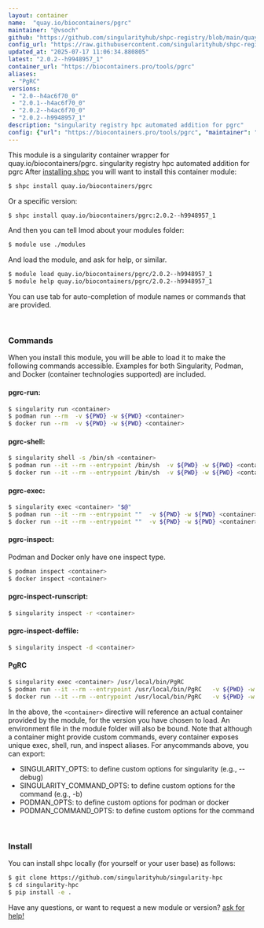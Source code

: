 ```yaml
---
layout: container
name:  "quay.io/biocontainers/pgrc"
maintainer: "@vsoch"
github: "https://github.com/singularityhub/shpc-registry/blob/main/quay.io/biocontainers/pgrc/container.yaml"
config_url: "https://raw.githubusercontent.com/singularityhub/shpc-registry/main/quay.io/biocontainers/pgrc/container.yaml"
updated_at: "2025-07-17 11:06:34.880805"
latest: "2.0.2--h9948957_1"
container_url: "https://biocontainers.pro/tools/pgrc"
aliases:
 - "PgRC"
versions:
 - "2.0--h4ac6f70_0"
 - "2.0.1--h4ac6f70_0"
 - "2.0.2--h4ac6f70_0"
 - "2.0.2--h9948957_1"
description: "singularity registry hpc automated addition for pgrc"
config: {"url": "https://biocontainers.pro/tools/pgrc", "maintainer": "@vsoch", "description": "singularity registry hpc automated addition for pgrc", "latest": {"2.0.2--h9948957_1": "sha256:790ecc12a8f576c0c1cefe4f5915e27cfcec9cd75cfaf4b8d1b4bacfb9a12784"}, "tags": {"2.0--h4ac6f70_0": "sha256:c67075aed9bc8c15aeb8ba33025b262f82f27ab845f767321e790095a353f474", "2.0.1--h4ac6f70_0": "sha256:a224c2123eba84051132630e61bdff24208f250a63ece3ef43c56dbef9d85443", "2.0.2--h4ac6f70_0": "sha256:ca9712f13e433e996f55505b3dcf394ccf35fec99432a12915da1c0399c2a258", "2.0.2--h9948957_1": "sha256:790ecc12a8f576c0c1cefe4f5915e27cfcec9cd75cfaf4b8d1b4bacfb9a12784"}, "docker": "quay.io/biocontainers/pgrc", "aliases": {"PgRC": "/usr/local/bin/PgRC"}}
---
```


This module is a singularity container wrapper for quay.io/biocontainers/pgrc.
singularity registry hpc automated addition for pgrc
After [installing shpc](#install) you will want to install this container module:


```bash
$ shpc install quay.io/biocontainers/pgrc
```

Or a specific version:

```bash
$ shpc install quay.io/biocontainers/pgrc:2.0.2--h9948957_1
```

And then you can tell lmod about your modules folder:

```bash
$ module use ./modules
```

And load the module, and ask for help, or similar.

```bash
$ module load quay.io/biocontainers/pgrc/2.0.2--h9948957_1
$ module help quay.io/biocontainers/pgrc/2.0.2--h9948957_1
```

You can use tab for auto-completion of module names or commands that are provided.

<br>

### Commands

When you install this module, you will be able to load it to make the following commands accessible.
Examples for both Singularity, Podman, and Docker (container technologies supported) are included.

#### pgrc-run:

```bash
$ singularity run <container>
$ podman run --rm  -v ${PWD} -w ${PWD} <container>
$ docker run --rm  -v ${PWD} -w ${PWD} <container>
```

#### pgrc-shell:

```bash
$ singularity shell -s /bin/sh <container>
$ podman run --it --rm --entrypoint /bin/sh  -v ${PWD} -w ${PWD} <container>
$ docker run --it --rm --entrypoint /bin/sh  -v ${PWD} -w ${PWD} <container>
```

#### pgrc-exec:

```bash
$ singularity exec <container> "$@"
$ podman run --it --rm --entrypoint ""  -v ${PWD} -w ${PWD} <container> "$@"
$ docker run --it --rm --entrypoint ""  -v ${PWD} -w ${PWD} <container> "$@"
```

#### pgrc-inspect:

Podman and Docker only have one inspect type.

```bash
$ podman inspect <container>
$ docker inspect <container>
```

#### pgrc-inspect-runscript:

```bash
$ singularity inspect -r <container>
```

#### pgrc-inspect-deffile:

```bash
$ singularity inspect -d <container>
```


#### PgRC

```bash
$ singularity exec <container> /usr/local/bin/PgRC
$ podman run --it --rm --entrypoint /usr/local/bin/PgRC   -v ${PWD} -w ${PWD} <container> -c " $@"
$ docker run --it --rm --entrypoint /usr/local/bin/PgRC   -v ${PWD} -w ${PWD} <container> -c " $@"
```



In the above, the `<container>` directive will reference an actual container provided
by the module, for the version you have chosen to load. An environment file in the
module folder will also be bound. Note that although a container
might provide custom commands, every container exposes unique exec, shell, run, and
inspect aliases. For anycommands above, you can export:

 - SINGULARITY_OPTS: to define custom options for singularity (e.g., --debug)
 - SINGULARITY_COMMAND_OPTS: to define custom options for the command (e.g., -b)
 - PODMAN_OPTS: to define custom options for podman or docker
 - PODMAN_COMMAND_OPTS: to define custom options for the command

<br>

### Install

You can install shpc locally (for yourself or your user base) as follows:

```bash
$ git clone https://github.com/singularityhub/singularity-hpc
$ cd singularity-hpc
$ pip install -e .
```

Have any questions, or want to request a new module or version? [ask for help!](https://github.com/singularityhub/singularity-hpc/issues)